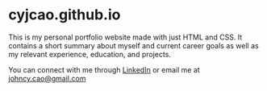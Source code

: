 # cyjcao.github.io
This is my personal portfolio website made with just HTML and CSS. It contains a short summary about myself and current career goals as well as my relevant experience, education, and projects.

You can connect with me through [LinkedIn](https://www.linkedin.com/in/cyjcao/) or email me at johncy.cao@gmail.com
